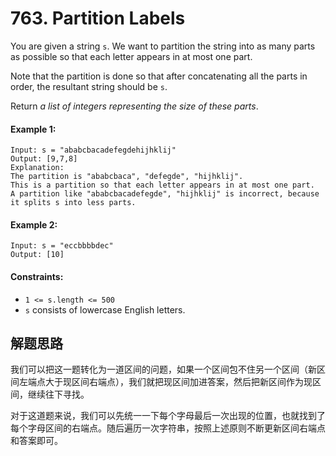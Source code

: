 # 763. Partition Labels

You are given a string `s`. We want to partition the string into as many parts as possible so that each letter appears in at most one part.

Note that the partition is done so that after concatenating all the parts in order, the resultant string should be `s`.

Return *a list of integers representing the size of these parts*.

#### Example 1:

```
Input: s = "ababcbacadefegdehijhklij"
Output: [9,7,8]
Explanation:
The partition is "ababcbaca", "defegde", "hijhklij".
This is a partition so that each letter appears in at most one part.
A partition like "ababcbacadefegde", "hijhklij" is incorrect, because it splits s into less parts.
```

#### Example 2:

```
Input: s = "eccbbbbdec"
Output: [10]
``` 

#### Constraints:

+ `1 <= s.length <= 500`
+ `s` consists of lowercase English letters.

## 解题思路

我们可以把这一题转化为一道区间的问题，如果一个区间包不住另一个区间（新区间左端点大于现区间右端点），我们就把现区间加进答案，然后把新区间作为现区间，继续往下寻找。

对于这道题来说，我们可以先统一一下每个字母最后一次出现的位置，也就找到了每个字母区间的右端点。随后遍历一次字符串，按照上述原则不断更新区间右端点和答案即可。
